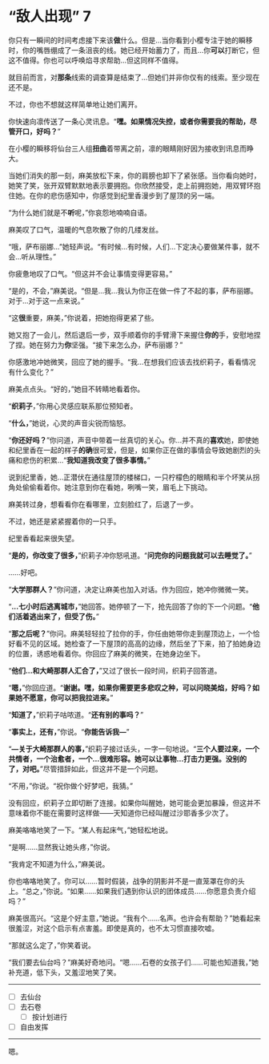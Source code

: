 # “敌人出现” 7

你只有一瞬间的时间考虑接下来该**做**什么。但是...当你看到小樱专注于她的瞬移时，你的嘴唇绷成了一条沮丧的线。她已经开始蓄力了，而且...你**可以**打断它，但这不值得。你也可以呼唤焰寻求帮助...但这同样不值得。

就目前而言，对**那条**线索的调查算是结束了...但她们并非你仅有的线索。至少现在还不是。

不过，你也不想就这样简单地让她们离开。

你快速向凛传送了一条心灵讯息。“**嘿。如果情况失控，或者你需要我的帮助，尽管开口，好吗？**”

在小樱的瞬移将仙台三人组**扭曲**着带离之前，凛的眼睛刚好因为接收到讯息而睁大。

当她们消失的那一刻，麻美放松下来，你的肩膀也卸下了紧张感。当你看向她时，她笑了笑，张开双臂默默地表示要拥抱。你欣然接受，走上前拥抱她，用双臂环抱住她。在你的悲伤感知中，你感觉到纪里香漫步到了屋顶的另一端。

“为什么她们就是不**听**呢，”你哀怨地喃喃自语。

麻美叹了口气，温暖的气息吹散了你的几缕发丝。

“哦，萨布丽娜...”她轻声说。“有时候...有时候，人们...下定决心要做某件事，就不会...听从理性。”

你疲惫地叹了口气。“但这并不会让事情变得更容易。”

“是的，不会，”麻美说。“但是...我...我认为你正在做一件了不起的事，萨布丽娜。对于...对于这一点来说。”

“这**很**重要，麻美，”你说着，把她抱得更紧了些。

她又抱了一会儿，然后退后一步，双手顺着你的手臂滑下来握住**你的**手，安慰地捏了捏。她在努力为**你**坚强。“接下来怎么办，萨布丽娜？”

你感激地冲她微笑，回应了她的握手。“我...在想我们应该去找织莉子，看看情况有什么变化？”

麻美点点头。“好的，”她目不转睛地看着你。

“**织莉子**，”你用心灵感应联系那位预知者。

“**什么，**”她说，心灵的声音尖锐而恼怒。

“**你还好吗？**”你问道，声音中带着一丝真切的关心。你...并不真的**喜欢**她，即使她和纪里香在一起的样子**的确**很可爱，但是，如果你正在做的事情会导致她剧烈的头痛和悲伤的积累...“**我知道我改变了很多事情。**”

说到纪里香，她...正潜伏在通往屋顶的楼梯口，一只柠檬色的眼睛和半个坏笑从拐角处偷偷看着你。她注意到你在看她，咧嘴一笑，眉毛上下挑动。

麻美转过身，想看看你在看哪里，立刻脸红了，后退了一步。

不过，她还是紧紧握着你的一只手。

纪里香看起来很失望。

“**是的，你改变了很多，**”织莉子冲你怒吼道。“**问完你的问题我就可以去睡觉了。**”

......好吧。

“**大学那群人？**”你问道，决定让麻美也加入对话。作为回应，她冲你微微一笑。

“**...七小时后逃离城市，**”她回答。她停顿了一下，抢先回答了你的下一个问题。“**他们活着逃出来了，但受了伤。**”

“**那之后呢？**”你问。麻美轻轻拉了拉你的手，你任由她带你走到屋顶边上，一个恰好看不见的区域。她检查了一下屋顶的高高的边缘，然后坐了下来，拍了拍她身边的位置，诱惑地看着你。你回应了麻美的微笑，在她身边坐下。

“**他们...和大崎那群人汇合了，**”又过了很长一段时间，织莉子回答道。

“**嗯，**”你回应道。“**谢谢。嘿，如果你需要更多悲叹之种，可以问晓美焰，好吗？如果她不愿意，你可以把我拉进来。**”

“**知道了，**”织莉子咕哝道。“**还有别的事吗？**”

“**事实上，还有，**”你说。“**你能告诉我—**”

“**—关于大崎那群人的事，**”织莉子接过话头，一字一句地说。“**三个人要过来，一个共情者，一个治愈者，一个...很难形容。她可以让事物...打击力更强。没别的了，对吧。**”尽管措辞如此，但这并不是一个问题。

“不用，”你说。“祝你做个好梦吧，我猜。”

没有回应，织莉子立即切断了连接。如果你叫醒她，她可能会更加暴躁，但这并不意味着你不能在需要时这样做——天知道你已经叫醒过沙耶香多少次了。

麻美咯咯地笑了一下。“某人有起床气，”她轻松地说。

“是啊……显然我让她头疼，”你说。 

“我肯定不知道为什么，”麻美说。

你也咯咯地笑了。你可以……暂时假装，战争的阴影并不是一直笼罩在你的头上。“总之，”你说。“如果……如果我们遇到你认识的团体成员……你愿意负责介绍吗？”

麻美很高兴。“这是个好主意，”她说。“我有个……名声。也许会有帮助？”她看起来很羞涩，对这个启示有点害羞。即使是真的，也不太习惯直接吹嘘。

“那就这么定了，”你笑着说。

“我们要去仙台吗？”麻美好奇地问。“嗯……石卷的女孩子们……可能也知道我，”她补充道，低下头，又羞涩地笑了笑。

---

- [ ] 去仙台
- [ ] 去石卷
   - [ ] 按计划进行
- [ ] 自由发挥

---

嗯。
